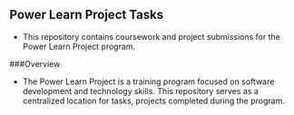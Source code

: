 ## Power Learn Project Tasks
 - This repository contains coursework and project submissions for the Power Learn Project program.

###Overview
- The Power Learn Project is a training program focused on software development and technology skills. This repository serves as a centralized location for tasks, projects completed during the program.
